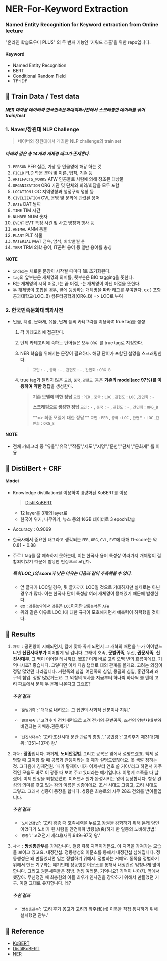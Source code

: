 # NER-For-Keyword Extraction

### Named Entity Recognition for Keyword extraction from Online lecture

"온라인 학습도우미 PLUS" 의 두 번째 기능인 '키워드 추출'을 위한 repo입니다.
  
  
#### Keyword

* Named Entity Recognition
* BERT
* Conditional Random Field
* TF-IDF
  
  
  
## :peach: Train Data / Test data

##### NER 대회용 데이터와 한국민족문화대백과사전에서 스크래핑한 데이터를 섞어 train/test
  
  
  
### 1. Naver/창원대 NLP Challenge

> 네이버와 창원대에서 개최한 NLP challenge의 train set

##### 	아래와 같은 총 14개의 개체명 태그가 존재한다.

1. `PERSON`	PER	실존, 가상 등 인물명에 해당 하는 것
2. `FIELD`	FLD	학문 분야 및 이론, 법칙, 기술 등
3. `ARTIFACTS_WORKS`	AFW	인공물로 사람에 의해 창조된 대상물
4. `ORGANIZATION`	ORG	기관 및 단체와 회의/회담을 모두 포함
5. `LOCATION`	LOC	지역명칭과 행정구역 명칭 등
6. `CIVILIZATION`	CVL	문명 및 문화에 관련된 용어
7. `DATE`	DAT	날짜
8. `TIME`	TIM	시간
9. `NUMBER`	NUM	숫자
10. `EVENT`	EVT	특정 사건 및 사고 명칭과 행사 등
11. `ANIMAL`	ANM	동물
12. `PLANT`	PLT	식물
13. `MATERIAL`	MAT	금속, 암석, 화학물질 등
14. `TERM`	TRM	의학 용어, IT곤련 용어 등 일반 용어를 총칭
  
  
  
#### NOTE

* `index`는 새로운 문장이 시작될 때마다 1로 초기화된다.
* `tag`의 앞부분은 개체명의 의미를, 뒷부분은 BIO tagging을 뜻한다.
* B는 개체명의 시작 어절, I는 끝 어절, -는 개체명이 아닌 어절을 뜻한다.
* 두 개체명이 조합된 경우, 앞에 등장하는 개체명을 따라 태그를 부여한다. 
  ex ) 포항공과대학교(LOC_B) 컴퓨터공학과(ORG_B) => LOC로 부여
  
  
  
### 2. 한국민족문화대백과사전

* 인물, 지명, 문화재, 유물, 단체 등의 카테고리를 이용하여 true tag를 생성

  1. 각 카테고리에 접근한다.

  2. 단체 카테고리에 속하는 단어들은 모두 `ORG `를 true tag로 지정한다.

  3. NER 학습을 위해서는 문장이 필요하다. 해당 단어가 포함된 설명을 스크래핑한다.

     > `교민` : `-` , `중국` : `-` , `관헌도` : `-` ,  `간민회` : `ORG_B`

  4. true tag가 달리지 않은 `교민`, `중국`, `관헌도 `등은 **기존의 model(acc 97%)를 이용하여 약한 정답**을 생성한다.

     > **기존 모델에 의한 정답**  `교민` : `PER` , `중국` : `LOC` , `관헌도` : `LOC`  ,`간민회` : `-`
     >
     > **스크래핑으로 생성한 정답**  `교민` : `-` , `중국` : `-` , `관헌도` : `-` ,  `간민회` : `ORG_B`
     >
     > **=> 최종 모델에 대한 정답 ** `교민` : `PER` , `중국` : `LOC` , `관헌도` : `LOC`  ,`간민회` : `ORG_B`
  
  
  
  
#### NOTE

* 전체 카테고리 중 "유물","유적","작품","제도","지명","문헌","단체","문화재" 를 이용
  
  
  
  

## :peach: DistilBert + CRF

#### Model

* Knowledge distillation을 이용하여 경량화된 KoBERT를 이용

  > [DistilKoBERT](https://github.com/monologg/DistilKoBERT)

  * 12 layer를 3개의 layer로
  * 한국어 위키, 나무위키, 뉴스 등의 10GB 데이터로 3 epoch학습

* Accuracy : 0.9069
* 한국사에서 중요한 태그라고 생각되는 `PER`, `ORG`, `CVL`, `EVT`에 대해 f1-score는 약 0.81 ~ 0.88
* 주로 I tag를 잘 예측하지 못하는데, 이는 한국사 용어 특성상 여러가지 개체명이 결합되어있기 때문에 발생한 현상으로 보인다.

  ##### 특히 LOC_I의 score가 낮은 이유는 다음과 같이 추측해볼 수 있다.

  * 앞 글자가 LOC일 경우, 뒷 글자까지 LOC일 것으로 기대하지만 실제로는 아닌 경우가 많다. 이는 한국사 단어 특성상 여러 개체명이 뭉쳐있기 때문에 발생한다.
  * ex : `강릉농악`에서 `강릉`은 `LOC`이지만 `강릉농악`은 `AFW`
  * 위와 같은 이유로 LOC_I에 대한 규칙이 모호해지면서 예측력이 하락했을 것이다.
  



## :cherries: Results

1. `자막 `: 공민왕이 시해되면서, 칼에 맞아 죽게 되면서 그 개혁의 배턴을 누가 이어받느냐면 **신진사대부가** 이어받게 될 겁니다. 그래야 호족, **문벌귀족**, 무신, **권문세족**, **신진사대부**. 그 맥이 이어질 테니까요. 됐죠? 이게 바로 고려 오백 년의 흐름이에요. 기억나시죠? 좋습니다. 그렇다면 이제 다음 챕터로 대외 관계를 볼게요. 고려는 외침이 정말 많았던 나라입니다. 거란족의 침입, 여진족의 침입, 몽골의 침입, 홍건적과 왜구의 침입. 정말 많았거든요. 그 외침의 역사를 지금부터 하나씩 하나씩 볼 텐데 고려 파트에서 문제 두 문제 나온다고 그랬죠?

   ##### 추천 결과

   * '`문벌귀족`': '대대로 내려오는 그 집안의 사회적 신분이나 지위.'

   * '`권문세족`': '고려후기 정치세력으로 고려 전기의 문벌귀족, 조선의 양반사대부와 비견되는 지배층.권문세가.'

   * '`신진사대부`': '고려·조선시대 문관 관료의 총칭.', '공민왕': '고려후기 제31대(재위: 1351~1374) 왕.'

2. `자막` : **광종**입니다. 과거제, **노비안검법**. 그리고 공복은 앞에서 설명드렸죠. 백제 설명할 때 고이왕 할 때 공복과 관등이라는 것 제가 설명드렸잖아요. 옷 색깔 정하는 것. 그다음에 칭제건원. ‘내가 황제야. 내가 이제부터 연호 쓸 거야.’라고 하면서 자주적인 모습도 바로 이 광종 때 보여 주고 있더라는 얘기입니다. 이렇게 호족들 다 날렸어. 이제 안정을 되찾았겠죠. 이러면서 뭔가 완성시키는 왕이 등장합니다. 항상 완성의 의미를 갖고 있는 왕의 이름은 성종이에요. 조선 시대도 그렇고, 고려 시대도 그렇고. 그래서 성종이 등장을 합니다. 성종은 최승로의 시무 28조 건의를 받아들입니다.

   ##### 추천 결과 

   * '`노비안검법`': '고려 광종 때 호족세력을 누르고 왕권을 강화하기 위해 본래 양인이었다가 노비가 된 사람을 안검하여 방량(放良)하게 한 일종의 노비해방법.'
   * '`광종`': '고려전기 제4대(재위:949~975) 왕.'

3. `자막 `: **쌍성총관부**를 가져갑니다. 철령 이북 지역이거든요. 이 지역을 가져가는 모습들 보이고 있고요. 내정간섭. 정동행성의 이문소를 통해서 내정간섭 심해집니다. 정동행성은 왜 만들었냐면 일본 정벌하기 위해서. 정벌하는 거예요. 동쪽을 정벌하기 위해서 만든 기구라는 얘기인데 정동행성 이문소를 통해서 내정간섭 엄청나게 많이 합니다. 그리고 권문세족들은 정방. 정방 여러분, 기억나요? 기억이 나야지. 앞에서 했잖아. 무신정권 때 최충헌의 아들 최우가 인사권을 장악하기 위해서 만들었던 기구. 이걸 그대로 유지합니다. 왜?

   ##### 추천 결과

   * '`쌍성총관부`': '고려 후기 몽고가 고려의 화주(和州) 이북을 직접 통치하기 위해 설치했던 관부.'



## :lemon: Reference

* [KoBERT](https://github.com/SKTBrain/KoBERT)
* [DistilKoBERT](https://github.com/monologg/DistilKoBERT)
* [NER](https://github.com/eagle705/pytorch-bert-crf-ner)


